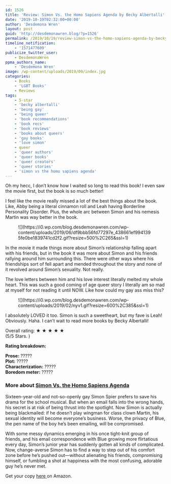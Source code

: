 ```yaml
---
id: 1526
title: 'Review: Simon Vs. the Homo Sapiens Agenda by Becky Albertalli'
date: '2019-10-19T02:32:00+00:00'
author: 'Desdemona Wren'
layout: post
guid: 'http://desdemonawren.blog/?p=1526'
permalink: /2019/10/19/review-simon-vs-the-homo-sapiens-agenda-by-becky-albertalli/
timeline_notification:
    - '1571477609'
publicize_twitter_user:
    - DesdemonaWren
ppma_authors_name:
    - 'Desdemona Wren'
image: /wp-content/uploads/2019/09/index.jpg
categories:
    - Books
    - 'LGBT Books'
    - Reviews
tags:
    - 5-star
    - 'becky albertalli'
    - 'being gay'
    - 'being queer'
    - 'book recommendations'
    - 'book recs'
    - 'book reviews'
    - 'books about queers'
    - 'gay books'
    - 'love simon'
    - queer
    - 'queer authors'
    - 'queer books'
    - 'queer creators'
    - 'queer stories'
    - 'simon vs the homo sapiens agenda'
---
```


Oh my hecc, I don’t know how I waited so long to read this book! I even saw the movie first, but the book is so much better!

I feel like the movie really missed a lot of the best things about the book. Like, Abby being a literal cinnamon roll and Leah having Borderline Personality Disorder. Plus, the whole arc between Simon and his nemesis Martin was way better in the book.

<div class="wp-block-image"><figure class="aligncenter size-large">![](https://i0.wp.com/blog.desdemonawren.com/wp-content/uploads/2019/06/df9bbb56fd77297e_438661ef9941395fe0be1839741cd2f2.gif?resize=500%2C265&ssl=1)</figure></div>In the movie it made things more about Simon’s relationship falling apart with his friends, but in the book it was more about Simon and his friends rallying around him surrounding this. There were other ways where his friendships sort of fell apart and mended throughout the story and none of it revolved around Simon’s sexuality. Not really.

The love letters between him and his love interest literally melted my whole heart. This was such a good coming of age queer story I literally am so mad at myself for not reading it until NOW. Like how could my gay ass miss this?

<div class="wp-block-image"><figure class="aligncenter size-large">![](https://i0.wp.com/blog.desdemonawren.com/wp-content/uploads/2019/02/nyv1.gif?resize=600%2C385&ssl=1)</figure></div>I absolutely LOVED it too. Simon is such a sweetheart, but my fave is Leah! Obviously. Haha. I can’t wait to read more books by Becky Albertalli!

Overall rating: ★ ★ ★ ★ ★   
(5/5 Stars. )

**Rating breakdown:**

**Prose:** ?????   
**Plot:**  ?????   
**Characterization:**  ?????   
**Boredom meter:** ?????

### More about [Simon Vs. the Homo Sapiens Agenda ](https://www.amazon.com/gp/product/006234868X/ref=as_li_qf_asin_il_tl?ie=UTF8&tag=myblog7709-20&creative=9325&linkCode=as2&creativeASIN=006234868X&linkId=f78f6e68a0cac9f2e0287ba8f256deb7)

Sixteen-year-old and not-so-openly gay Simon Spier prefers to save his drama for the school musical. But when an email falls into the wrong hands, his secret is at risk of being thrust into the spotlight. Now Simon is actually being blackmailed: if he doesn’t play wingman for class clown Martin, his sexual identity will become everyone’s business. Worse, the privacy of Blue, the pen name of the boy he’s been emailing, will be compromised.

With some messy dynamics emerging in his once tight-knit group of friends, and his email correspondence with Blue growing more flirtatious every day, Simon’s junior year has suddenly gotten all kinds of complicated. Now, change-averse Simon has to find a way to step out of his comfort zone before he’s pushed out—without alienating his friends, compromising himself, or fumbling a shot at happiness with the most confusing, adorable guy he’s never met.

Get your copy [here ](https://www.amazon.com/gp/product/006234868X/ref=as_li_qf_asin_il_tl?ie=UTF8&tag=myblog7709-20&creative=9325&linkCode=as2&creativeASIN=006234868X&linkId=f78f6e68a0cac9f2e0287ba8f256deb7)on Amazon.
